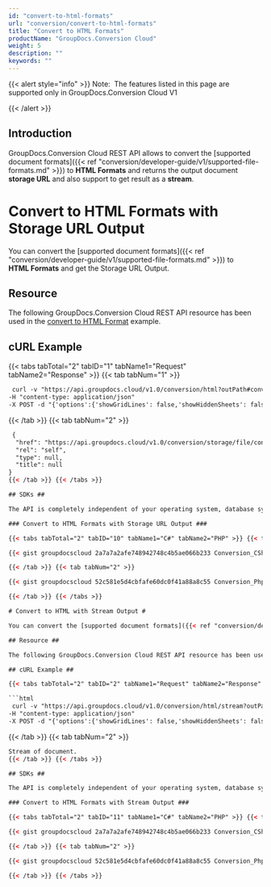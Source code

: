 ```yaml
---
id: "convert-to-html-formats"
url: "conversion/convert-to-html-formats"
title: "Convert to HTML Formats"
productName: "GroupDocs.Conversion Cloud"
weight: 5
description: ""
keywords: ""
---
```


{{< alert style="info" >}}
Note:  The features listed in this page are supported only in GroupDocs.Conversion Cloud V1

{{< /alert >}}

## Introduction ##

GroupDocs.Conversion Cloud REST API allows to convert the [supported document formats]({{< ref "conversion/developer-guide/v1/supported-file-formats.md" >}}) to **HTML Formats** and returns the output document **storage URL** and also support to get result as a **stream**.

# Convert to HTML Formats with Storage URL Output #

You can convert the [supported document formats]({{< ref "conversion/developer-guide/v1/supported-file-formats.md" >}}) to **HTML Formats** and get the Storage URL Output.

## Resource ##

The following GroupDocs.Conversion Cloud REST API resource has been used in the [convert to HTML Format](https://apireference.groupdocs.cloud/conversion/#!/HtmlConvert/ConvertToHtml) example.

## cURL Example ##

{{< tabs tabTotal="2" tabID="1" tabName1="Request" tabName2="Response" >}} {{< tab tabNum="1" >}}

```html
 curl -v "https://api.groupdocs.cloud/v1.0/conversion/html?outPath#conversions%2F&#x26;appsid#XXXX&#x26;signature#XXX-XX"
-H "content-type: application/json"
-X POST -d "{'options':{'showGridLines': false,'showHiddenSheets': false,'hideWordTrackedChanges': false,'hidePdfAnnotations': false,'hideComments': false},'sourceFile':{'folder':'conversions','name':'sample.docx'}}"

```

{{< /tab >}} {{< tab tabNum="2" >}}

```html
 {
  "href": "https://api.groupdocs.cloud/v1.0/conversion/storage/file/conversions/sample.html",
  "rel": "self",
  "type": null,
  "title": null
}
{{< /tab >}} {{< /tabs >}}

## SDKs ##

The API is completely independent of your operating system, database system or development language. We provide and support API SDKs in many development languages in order to make it even easier to integrate. You can see our available SDKs list [here](https://github.com/groupdocs-conversion-cloud).

### Convert to HTML Formats with Storage URL Output ###

{{< tabs tabTotal="2" tabID="10" tabName1="C#" tabName2="PHP" >}} {{< tab tabNum="1" >}}

{{< gist groupdocscloud 2a7a7a2afe748942748c4b5ae066b233 Conversion_CSharp_Convert_To_Html.cs >}}

{{< /tab >}} {{< tab tabNum="2" >}}

{{< gist groupdocscloud 52c581e5d4cbfafe60dc0f41a88a8c55 Conversion_Php_Convert_To_Html.php >}}

{{< /tab >}} {{< /tabs >}}

# Convert to HTML with Stream Output #

You can convert the [supported document formats]({{< ref "conversion/developer-guide/v1/supported-file-formats.md" >}}) to **HTML** and get the output document as Stream.

## Resource ##

The following GroupDocs.Conversion Cloud REST API resource has been used in the [convert to HTML Format with stream output](https://apireference.groupdocs.cloud/conversion/#!/HtmlConvert/ConvertToHtmlStream) example.

## cURL Example ##

{{< tabs tabTotal="2" tabID="2" tabName1="Request" tabName2="Response" >}} {{< tab tabNum="1" >}}

```html
 curl -v "https://api.groupdocs.cloud/v1.0/conversion/html/stream?outPath#conversions%2F&#x26;appsid#XXXX&#x26;signature#XXX-XX"
-H "content-type: application/json"
-X POST -d "{'options':{'showGridLines': false,'showHiddenSheets': false,'hideWordTrackedChanges': false,'hidePdfAnnotations': false,'hideComments': false},'sourceFile':{'folder':'conversions','name':'sample.docx'}}"

```

{{< /tab >}} {{< tab tabNum="2" >}}

```html
Stream of document.
{{< /tab >}} {{< /tabs >}}

## SDKs ##

The API is completely independent of your operating system, database system or development language. We provide and support API SDKs in many development languages in order to make it even easier to integrate. You can see our available SDKs list [here](https://github.com/groupdocs-conversion-cloud).

### Convert to HTML Formats with Stream Output ###

{{< tabs tabTotal="2" tabID="11" tabName1="C#" tabName2="PHP" >}} {{< tab tabNum="1" >}}

{{< gist groupdocscloud 2a7a7a2afe748942748c4b5ae066b233 Conversion_CSharp_Convert_To_Html_Stream.cs >}}

{{< /tab >}} {{< tab tabNum="2" >}}

{{< gist groupdocscloud 52c581e5d4cbfafe60dc0f41a88a8c55 Conversion_Php_Convert_To_Html_Stream.php >}}

{{< /tab >}} {{< /tabs >}}
